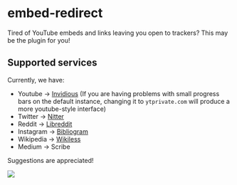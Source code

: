 # embed-redirect
Tired of YouTube embeds and links leaving you open to trackers? This may be the plugin for you!

## Supported services
Currently, we have:
- Youtube -> [Invidious](https://github.com/iv-org/documentation/blob/master/Invidious-Instances.md)
  (If you are having problems with small progress bars on the default instance, changing it to `ytprivate.com` will produce a more youtube-style interface)
- Twitter -> [Nitter](https://github.com/zedeus/nitter/wiki/Instances)
- Reddit -> [Libreddit](https://github.com/spikecodes/libreddit#instances)
- Instagram -> [Bibliogram](https://git.sr.ht/~cadence/bibliogram-docs/tree/master/docs/Instances.md)
- Wikipedia -> [Wikiless](https://codeberg.org/orenom/Wikiless#instances)
- Medium -> Scribe

Suggestions are appreciated!

![](https://media.discordapp.net/attachments/691799184063594546/862062407290191892/example1.png)
